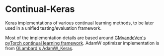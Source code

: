 # Continual-Keras
Keras implementations of various continual learning methods, to be later used in a unified testing/evaluation framework. 

Most of the implementation details are based around [GMvandeVen's pyTorch continual learning framework](https://github.com/GMvandeVen/continual-learning).
AdamW optimizer implementation is from [GLambard's AdamW_Keras](https://github.com/GLambard/AdamW_Keras).
